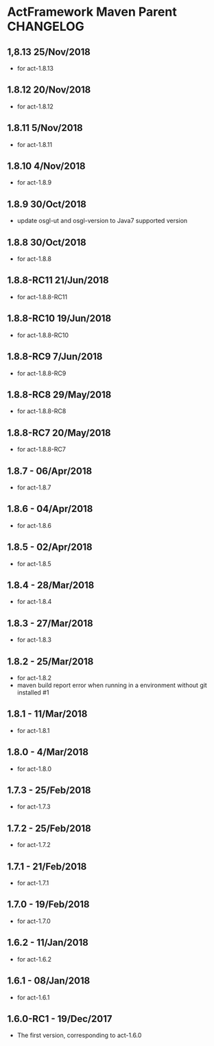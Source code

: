 # ActFramework Maven Parent CHANGELOG

## 1,8.13 25/Nov/2018
* for act-1.8.13

## 1.8.12 20/Nov/2018
* for act-1.8.12

## 1.8.11 5/Nov/2018
* for act-1.8.11

## 1.8.10 4/Nov/2018
* for act-1.8.9

## 1.8.9 30/Oct/2018
* update osgl-ut and osgl-version to Java7 supported version

## 1.8.8 30/Oct/2018
* for act-1.8.8

## 1.8.8-RC11 21/Jun/2018
* for act-1.8.8-RC11

## 1.8.8-RC10 19/Jun/2018
* for act-1.8.8-RC10

## 1.8.8-RC9 7/Jun/2018
* for act-1.8.8-RC9

## 1.8.8-RC8 29/May/2018
* for act-1.8.8-RC8

## 1.8.8-RC7 20/May/2018
* for act-1.8.8-RC7

## 1.8.7 - 06/Apr/2018
* for act-1.8.7

## 1.8.6 - 04/Apr/2018
* for act-1.8.6

## 1.8.5 - 02/Apr/2018
* for act-1.8.5

## 1.8.4 - 28/Mar/2018
* for act-1.8.4

## 1.8.3 - 27/Mar/2018
* for act-1.8.3

## 1.8.2 - 25/Mar/2018
* for act-1.8.2
* maven build report error when running in a environment without git installed #1

## 1.8.1 - 11/Mar/2018
* for act-1.8.1

## 1.8.0 - 4/Mar/2018
* for act-1.8.0

## 1.7.3 - 25/Feb/2018
* for act-1.7.3

## 1.7.2 - 25/Feb/2018
* for act-1.7.2

## 1.7.1 - 21/Feb/2018
* for act-1.7.1

## 1.7.0 - 19/Feb/2018
* for act-1.7.0

## 1.6.2 - 11/Jan/2018
* for act-1.6.2

## 1.6.1 - 08/Jan/2018
* for act-1.6.1

## 1.6.0-RC1 - 19/Dec/2017
* The first version, corresponding to act-1.6.0

